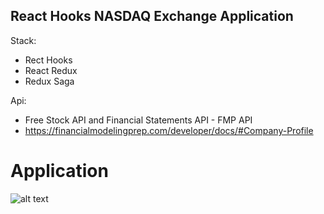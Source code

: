 ## React Hooks NASDAQ Exchange Application

Stack:

- Rect Hooks
- React Redux
- Redux Saga

Api:

- Free Stock API and Financial Statements API - FMP API 
- https://financialmodelingprep.com/developer/docs/#Company-Profile

# Application 

![alt text](https://imagehost.imageupload.net/2020/02/23/screencapture-cranky-mccarthy-999e0d-netlify-2020-02-23-17_45_29.png)
